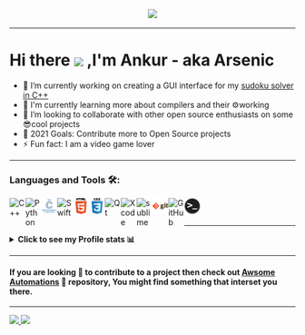 <p align="center">
<img src="https://github.com/Arsenic-ATG/Arsenic-ATG/blob/master/assets/code.gif" />
</p>

---

# Hi there <img align="center" src="https://github.com/Arsenic-ATG/Arsenic-ATG/blob/master/assets/hello.gif" width="35"> ,I'm Ankur - aka Arsenic

- 🔭 I’m currently working on creating a GUI interface for my [sudoku solver in C++](https://github.com/Arsenic-ATG/Sudoku-Solver)
- 🌱 I'm currently learning more about compilers and their ⚙️working
- 👯 I’m looking to collaborate with other open source enthusiasts on some 😎cool projects
- 🥅 2021 Goals: Contribute more to Open Source projects
- ⚡ Fun fact: I am a video game lover
---

### Languages and Tools 🛠:

<img align="left" alt="C++" width="28px" src="https://raw.githubusercontent.com/isocpp/logos/master/cpp_logo.png" />
<img align="left" alt="Python" width="28px" src="https://upload.wikimedia.org/wikipedia/commons/thumb/c/c3/Python-logo-notext.svg/1200px-Python-logo-notext.svg.png" />
<img align="left" alt="C" width="28px" src="https://raw.githubusercontent.com/github/explore/80688e429a7d4ef2fca1e82350fe8e3517d3494d/topics/c/c.png" />
<img align="left" alt="Swift" width="28px" src="https://www.logolynx.com/images/logolynx/48/48f08711239dd75140837d9db6a482da.png" />
<img align="left" alt="HTML5" width="28px" src="https://raw.githubusercontent.com/github/explore/80688e429a7d4ef2fca1e82350fe8e3517d3494d/topics/html/html.png" />
<img align="left" alt="CSS3" width="28px" src="https://raw.githubusercontent.com/github/explore/80688e429a7d4ef2fca1e82350fe8e3517d3494d/topics/css/css.png" />
<img align="left" alt="Qt" width="28px" src="https://upload.wikimedia.org/wikipedia/commons/thumb/0/0b/Qt_logo_2016.svg/1156px-Qt_logo_2016.svg.png" />
<img align="left" alt="Xcode" width="28px" src="https://developer.apple.com/library/archive/documentation/ToolsLanguages/Conceptual/Xcode_Overview/Art/XcodeIcon_2x.png" />
<img align="left" alt="sublime" width="28px" src="https://github.com/Arsenic-ATG/Arsenic-ATG/blob/master/assets/Sublime_Text_3_logo.png" />
<img align="left" alt="Git" width="28px" src="https://raw.githubusercontent.com/github/explore/80688e429a7d4ef2fca1e82350fe8e3517d3494d/topics/git/git.png" />
<img align="left" alt="GitHub" width="28px" src="https://github.githubassets.com/images/modules/logos_page/GitHub-Mark.png" />
<img align="left" alt="terminal" width="28px" src="https://raw.githubusercontent.com/github/explore/80688e429a7d4ef2fca1e82350fe8e3517d3494d/topics/terminal/terminal.png" />

<br />
<br />

---

<details><summary><strong>Click to see my Profile stats 📊</strong></summary>
<br />

<p align="center">
<a>
  <img height="180em" src="https://github-readme-stats-2.arsenic-atg.vercel.app/api?username=Arsenic-ATG&show_icons=true&hide_border=true&count_private=true&theme=nord"/>
  <img height="180em" src="https://github-readme-stats-2.arsenic-atg.vercel.app/api/top-langs/?username=Arsenic-ATG&hide=TeX,QMake&theme=nord&layout=compact&hide_border=true"/>
</a>

<a>
  <img height="136em" src="https://github-profile-trophy.vercel.app/?username=Arsenic-ATG&theme=nord&no-frame=true&margin-w=4"/>
</a>

<a>
  <img height="295em" src="https://activity-graph.herokuapp.com/graph?username=arsenic-atg&hide_border=true&theme=nord" />
</a>

</p>

**NOTE** : the above data (Most Used Languages) does not indicate my skill level or something like that, it's a github metric of which languages i have the most code on github
</details>

 ----
 
#### If you are looking 👀 to contribute to a project then check out [Awsome Automations](https://github.com/Arsenic-ATG/Awesome-Automations) 🧐 repository, You might find something that interset you there.
 ----
<a href= arsenicATG@gmail.com>
<img src= "https://img.shields.io/badge/Gmail-D14836?style=for-the-badge&logo=gmail&logoColor=white"/>
</a>
<a href= "https://discord.com/users/Arsenic#9256">
<img src= "https://img.shields.io/badge/Discord-7289DA?style=for-the-badge&logo=discord&logoColor=white"/>
</a>
